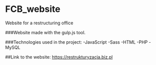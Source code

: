 # FCB_website
Website for a restructuring office

###Website made with the gulp.js tool.

###Technologies used in the project:
-JavaScript
-Sass
-HTML
-PHP
-MySQL

##Link to the website: 
https://restrukturyzacja.biz.pl
